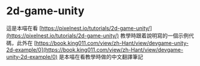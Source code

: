 # 2d-game-unity

這是本喵在看 [https://pixelnest.io/tutorials/2d-game-unity/](https://pixelnest.io/tutorials/2d-game-unity/) 教學時跟着說明寫的一個示例代碼，此外在 [https://book.king011.com/view/zh-Hant/view/devgame-unity-2d-example/0](https://book.king011.com/view/zh-Hant/view/devgame-unity-2d-example/0) 是本喵在看教學時做的中文翻譯筆記
